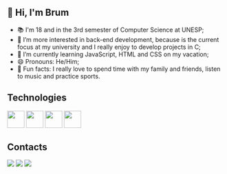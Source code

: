 ## 👋 Hi, I'm Brum 
- 📚 I'm 18 and in the 3rd semester of Computer Science at UNESP;
- 👀 I’m more interested in back-end development, because is the current focus at my university and I really enjoy to develop projects in C; 
- 🌱 I’m currently learning JavaScript, HTML and CSS on my vacation;
- 😄 Pronouns: He/Him;
- 🎸 Fun facts: I really love to spend time with my family and friends, listen to music and practice sports.

## Technologies
<img src="https://cdn.jsdelivr.net/gh/devicons/devicon/icons/c/c-original.svg" width="40" height="40"/> <img src="https://cdn.jsdelivr.net/gh/devicons/devicon/icons/postgresql/postgresql-original.svg" width="40" height="40"/> <img src="https://cdn.jsdelivr.net/gh/devicons/devicon/icons/javascript/javascript-original.svg" width="40" height="40"/> <img src="https://cdn.jsdelivr.net/gh/devicons/devicon/icons/java/java-original.svg" width="40" height="40"/>

## Contacts
<div>
<a href="https://instagram.com/_gbrum_" target="_blank"><img loading="lazy" src="https://img.shields.io/badge/-Instagram-%23E4405F?style=for-the-badge&logo=instagram&logoColor=white" target="_blank"></a>
<a href = "mailto:gabrielbrum2805@gmail.com"><img loading="lazy" src="https://img.shields.io/badge/Gmail-D14836?style=for-the-badge&logo=gmail&logoColor=white" target="_blank"></a>
<a href="https://www.linkedin.com/in/gabriel-brum-703982195/" target="_blank"><img loading="lazy" src="https://img.shields.io/badge/-LinkedIn-%230077B5?style=for-the-badge&logo=linkedin&logoColor=white" target="_blank"></a>   
</div>
          
<!---
gabrielmbrum/gabrielmbrum is a ✨ special ✨ repository because its `README.md` (this file) appears on your GitHub profile.
You can click the Preview link to take a look at your changes.
--->
